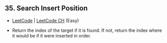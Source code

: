 ## 35. Search Insert Position

-  [LeetCode](https://leetcode.com/problems/search-insert-position/) | [LeetCode CH](https://leetcode.cn/problems/search-insert-position/) (Easy)

-   Return the index of the target if it is found. If not, return the index where it would be if it were inserted in order.
